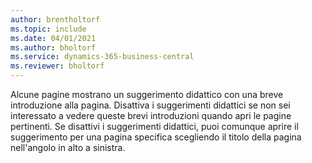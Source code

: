 ```yaml
---
author: brentholtorf
ms.topic: include
ms.date: 04/01/2021
ms.author: bholtorf
ms.service: dynamics-365-business-central
ms.reviewer: bholtorf
---
```

Alcune pagine mostrano un suggerimento didattico con una breve introduzione alla pagina. Disattiva i suggerimenti didattici se non sei interessato a vedere queste brevi introduzioni quando apri le pagine pertinenti. Se disattivi i suggerimenti didattici, puoi comunque aprire il suggerimento per una pagina specifica scegliendo il titolo della pagina nell'angolo in alto a sinistra.  
